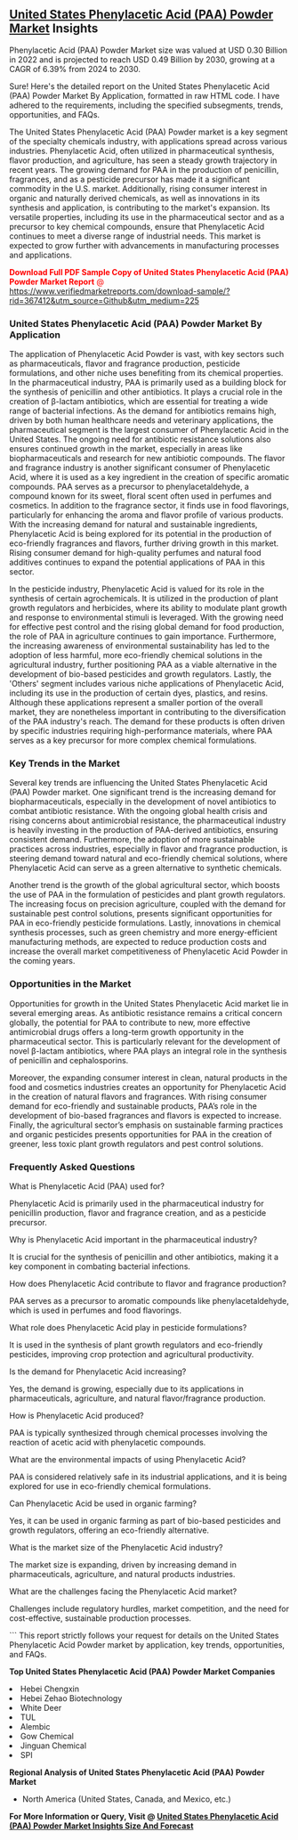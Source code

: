 <h2><a href="https://www.verifiedmarketreports.com/download-sample/?rid=367412&amp;utm_source=Github&amp;utm_medium=225" target="_blank">United States Phenylacetic Acid (PAA) Powder Market</a> Insights</h2><p>Phenylacetic Acid (PAA) Powder Market size was valued at USD 0.30 Billion in 2022 and is projected to reach USD 0.49 Billion by 2030, growing at a CAGR of 6.39% from 2024 to 2030.</p><p>Sure! Here's the detailed report on the United States Phenylacetic Acid (PAA) Powder Market By Application, formatted in raw HTML code. I have adhered to the requirements, including the specified subsegments, trends, opportunities, and FAQs. <p>The United States Phenylacetic Acid (PAA) Powder market is a key segment of the specialty chemicals industry, with applications spread across various industries. Phenylacetic Acid, often utilized in pharmaceutical synthesis, flavor production, and agriculture, has seen a steady growth trajectory in recent years. The growing demand for PAA in the production of penicillin, fragrances, and as a pesticide precursor has made it a significant commodity in the U.S. market. Additionally, rising consumer interest in organic and naturally derived chemicals, as well as innovations in its synthesis and application, is contributing to the market's expansion. Its versatile properties, including its use in the pharmaceutical sector and as a precursor to key chemical compounds, ensure that Phenylacetic Acid continues to meet a diverse range of industrial needs. This market is expected to grow further with advancements in manufacturing processes and applications.</p> <p><p><span class=""><span style="color: #ff0000;"><strong>Download Full PDF Sample Copy of United States Phenylacetic Acid (PAA) Powder Market Report</strong> @ </span><a href="https://www.verifiedmarketreports.com/download-sample/?rid=367412&amp;utm_source=Github&amp;utm_medium=225" target="_blank">https://www.verifiedmarketreports.com/download-sample/?rid=367412&amp;utm_source=Github&amp;utm_medium=225</a></span></p></p> <h3>United States Phenylacetic Acid (PAA) Powder Market By Application</h3> <p>The application of Phenylacetic Acid Powder is vast, with key sectors such as pharmaceuticals, flavor and fragrance production, pesticide formulations, and other niche uses benefiting from its chemical properties. In the pharmaceutical industry, PAA is primarily used as a building block for the synthesis of penicillin and other antibiotics. It plays a crucial role in the creation of β-lactam antibiotics, which are essential for treating a wide range of bacterial infections. As the demand for antibiotics remains high, driven by both human healthcare needs and veterinary applications, the pharmaceutical segment is the largest consumer of Phenylacetic Acid in the United States. The ongoing need for antibiotic resistance solutions also ensures continued growth in the market, especially in areas like biopharmaceuticals and research for new antibiotic compounds. The flavor and fragrance industry is another significant consumer of Phenylacetic Acid, where it is used as a key ingredient in the creation of specific aromatic compounds. PAA serves as a precursor to phenylacetaldehyde, a compound known for its sweet, floral scent often used in perfumes and cosmetics. In addition to the fragrance sector, it finds use in food flavorings, particularly for enhancing the aroma and flavor profile of various products. With the increasing demand for natural and sustainable ingredients, Phenylacetic Acid is being explored for its potential in the production of eco-friendly fragrances and flavors, further driving growth in this market. Rising consumer demand for high-quality perfumes and natural food additives continues to expand the potential applications of PAA in this sector.</p> <p>In the pesticide industry, Phenylacetic Acid is valued for its role in the synthesis of certain agrochemicals. It is utilized in the production of plant growth regulators and herbicides, where its ability to modulate plant growth and response to environmental stimuli is leveraged. With the growing need for effective pest control and the rising global demand for food production, the role of PAA in agriculture continues to gain importance. Furthermore, the increasing awareness of environmental sustainability has led to the adoption of less harmful, more eco-friendly chemical solutions in the agricultural industry, further positioning PAA as a viable alternative in the development of bio-based pesticides and growth regulators. Lastly, the 'Others' segment includes various niche applications of Phenylacetic Acid, including its use in the production of certain dyes, plastics, and resins. Although these applications represent a smaller portion of the overall market, they are nonetheless important in contributing to the diversification of the PAA industry's reach. The demand for these products is often driven by specific industries requiring high-performance materials, where PAA serves as a key precursor for more complex chemical formulations.</p> <h3>Key Trends in the Market</h3> <p>Several key trends are influencing the United States Phenylacetic Acid (PAA) Powder market. One significant trend is the increasing demand for biopharmaceuticals, especially in the development of novel antibiotics to combat antibiotic resistance. With the ongoing global health crisis and rising concerns about antimicrobial resistance, the pharmaceutical industry is heavily investing in the production of PAA-derived antibiotics, ensuring consistent demand. Furthermore, the adoption of more sustainable practices across industries, especially in flavor and fragrance production, is steering demand toward natural and eco-friendly chemical solutions, where Phenylacetic Acid can serve as a green alternative to synthetic chemicals.</p> <p>Another trend is the growth of the global agricultural sector, which boosts the use of PAA in the formulation of pesticides and plant growth regulators. The increasing focus on precision agriculture, coupled with the demand for sustainable pest control solutions, presents significant opportunities for PAA in eco-friendly pesticide formulations. Lastly, innovations in chemical synthesis processes, such as green chemistry and more energy-efficient manufacturing methods, are expected to reduce production costs and increase the overall market competitiveness of Phenylacetic Acid Powder in the coming years.</p> <h3>Opportunities in the Market</h3> <p>Opportunities for growth in the United States Phenylacetic Acid market lie in several emerging areas. As antibiotic resistance remains a critical concern globally, the potential for PAA to contribute to new, more effective antimicrobial drugs offers a long-term growth opportunity in the pharmaceutical sector. This is particularly relevant for the development of novel β-lactam antibiotics, where PAA plays an integral role in the synthesis of penicillin and cephalosporins.</p> <p>Moreover, the expanding consumer interest in clean, natural products in the food and cosmetics industries creates an opportunity for Phenylacetic Acid in the creation of natural flavors and fragrances. With rising consumer demand for eco-friendly and sustainable products, PAA’s role in the development of bio-based fragrances and flavors is expected to increase. Finally, the agricultural sector’s emphasis on sustainable farming practices and organic pesticides presents opportunities for PAA in the creation of greener, less toxic plant growth regulators and pest control solutions.</p> <h3>Frequently Asked Questions</h3> <p>What is Phenylacetic Acid (PAA) used for?</p> <p>Phenylacetic Acid is primarily used in the pharmaceutical industry for penicillin production, flavor and fragrance creation, and as a pesticide precursor.</p> <p>Why is Phenylacetic Acid important in the pharmaceutical industry?</p> <p>It is crucial for the synthesis of penicillin and other antibiotics, making it a key component in combating bacterial infections.</p> <p>How does Phenylacetic Acid contribute to flavor and fragrance production?</p> <p>PAA serves as a precursor to aromatic compounds like phenylacetaldehyde, which is used in perfumes and food flavorings.</p> <p>What role does Phenylacetic Acid play in pesticide formulations?</p> <p>It is used in the synthesis of plant growth regulators and eco-friendly pesticides, improving crop protection and agricultural productivity.</p> <p>Is the demand for Phenylacetic Acid increasing?</p> <p>Yes, the demand is growing, especially due to its applications in pharmaceuticals, agriculture, and natural flavor/fragrance production.</p> <p>How is Phenylacetic Acid produced?</p> <p>PAA is typically synthesized through chemical processes involving the reaction of acetic acid with phenylacetic compounds.</p> <p>What are the environmental impacts of using Phenylacetic Acid?</p> <p>PAA is considered relatively safe in its industrial applications, and it is being explored for use in eco-friendly chemical formulations.</p> <p>Can Phenylacetic Acid be used in organic farming?</p> <p>Yes, it can be used in organic farming as part of bio-based pesticides and growth regulators, offering an eco-friendly alternative.</p> <p>What is the market size of the Phenylacetic Acid industry?</p> <p>The market size is expanding, driven by increasing demand in pharmaceuticals, agriculture, and natural products industries.</p> <p>What are the challenges facing the Phenylacetic Acid market?</p> <p>Challenges include regulatory hurdles, market competition, and the need for cost-effective, sustainable production processes.</p> ``` This report strictly follows your request for details on the United States Phenylacetic Acid Powder market by application, key trends, opportunities, and FAQs.</p><p><strong>Top United States Phenylacetic Acid (PAA) Powder Market Companies</strong></p><div data-test-id=""><p><li>Hebei Chengxin</li><li> Hebei Zehao Biotechnology</li><li> White Deer</li><li> TUL</li><li> Alembic</li><li> Gow Chemical</li><li> Jinguan Chemical</li><li> SPI</li></p><div><strong>Regional Analysis of&nbsp;United States Phenylacetic Acid (PAA) Powder Market</strong></div><ul><li dir="ltr"><p dir="ltr">North America&nbsp;(United States, Canada, and Mexico, etc.)</p></li></ul><p><strong>For More Information or Query, Visit @&nbsp;</strong><strong><a href="https://www.verifiedmarketreports.com/product/phenylacetic-acid-paa-powder-market/?utm_source=Github&amp;utm_medium=225" target="_blank">United States Phenylacetic Acid (PAA) Powder Market Insights Size And Forecast</a></strong></p></div>
